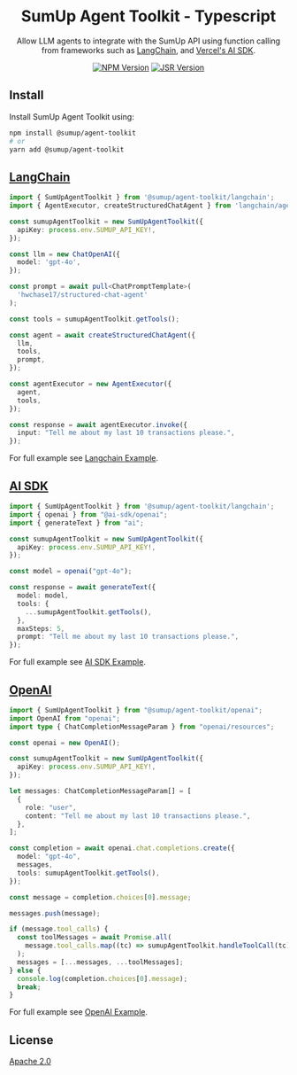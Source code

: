 <div align="center">

# SumUp Agent Toolkit - Typescript

Allow LLM agents to integrate with the SumUp API using function calling from frameworks such as [LangChain](https://www.langchain.com/), and [Vercel's AI SDK](https://sdk.vercel.ai/).

[![NPM Version](https://img.shields.io/npm/v/@sumup/agent-toolkit.svg)](https://www.npmjs.org/package/@sumup/agent-toolkit)
[![JSR Version](https://jsr.io/badges/@sumup/agent-toolkit)](https://jsr.io/@sumup/agent-toolkit)

</div>

## Install

Install SumUp Agent Toolkit using:

```sh
npm install @sumup/agent-toolkit
# or
yarn add @sumup/agent-toolkit
```

## [LangChain](https://www.langchain.com/)

```ts
import { SumUpAgentToolkit } from '@sumup/agent-toolkit/langchain';
import { AgentExecutor, createStructuredChatAgent } from 'langchain/agents';

const sumupAgentToolkit = new SumUpAgentToolkit({
  apiKey: process.env.SUMUP_API_KEY!,
});

const llm = new ChatOpenAI({
  model: 'gpt-4o',
});

const prompt = await pull<ChatPromptTemplate>(
  'hwchase17/structured-chat-agent'
);

const tools = sumupAgentToolkit.getTools();

const agent = await createStructuredChatAgent({
  llm,
  tools,
  prompt,
});

const agentExecutor = new AgentExecutor({
  agent,
  tools,
});

const response = await agentExecutor.invoke({
  input: "Tell me about my last 10 transactions please.",
});
```

For full example see [Langchain Example](./examples/langchain/).

## [AI SDK](https://sdk.vercel.ai/)

```ts
import { SumUpAgentToolkit } from '@sumup/agent-toolkit/langchain';
import { openai } from "@ai-sdk/openai";
import { generateText } from "ai";

const sumupAgentToolkit = new SumUpAgentToolkit({
  apiKey: process.env.SUMUP_API_KEY!,
});

const model = openai("gpt-4o");

const response = await generateText({
  model: model,
  tools: {
    ...sumupAgentToolkit.getTools(),
  },
  maxSteps: 5,
  prompt: "Tell me about my last 10 transactions please.",
});
```

For full example see [AI SDK Example](./examples/ai/).

## [OpenAI](https://github.com/openai/openai-node)

```ts
import { SumUpAgentToolkit } from "@sumup/agent-toolkit/openai";
import OpenAI from "openai";
import type { ChatCompletionMessageParam } from "openai/resources";

const openai = new OpenAI();

const sumupAgentToolkit = new SumUpAgentToolkit({
  apiKey: process.env.SUMUP_API_KEY!,
});

let messages: ChatCompletionMessageParam[] = [
  {
    role: "user",
    content: "Tell me about my last 10 transactions please.",
  },
];

const completion = await openai.chat.completions.create({
  model: "gpt-4o",
  messages,
  tools: sumupAgentToolkit.getTools(),
});

const message = completion.choices[0].message;

messages.push(message);

if (message.tool_calls) {
  const toolMessages = await Promise.all(
    message.tool_calls.map((tc) => sumupAgentToolkit.handleToolCall(tc)),
  );
  messages = [...messages, ...toolMessages];
} else {
  console.log(completion.choices[0].message);
  break;
}
```

For full example see [OpenAI Example](./examples/openai/).

## License

[Apache 2.0](https://github.com/sumup/sumup-agent-toolkit/blob/main/LICENSE)


